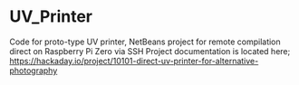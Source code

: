 # UV_Printer
Code for proto-type UV printer, NetBeans project for remote compilation direct on Raspberry Pi Zero via SSH
Project documentation is located here; https://hackaday.io/project/10101-direct-uv-printer-for-alternative-photography
